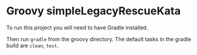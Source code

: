 # Groovy simpleLegacyRescueKata

To run this project you will need to have Gradle installed.

Then run `gradle` from the groovy directory. The default tasks in the gradle build are `clean`, `test`.
